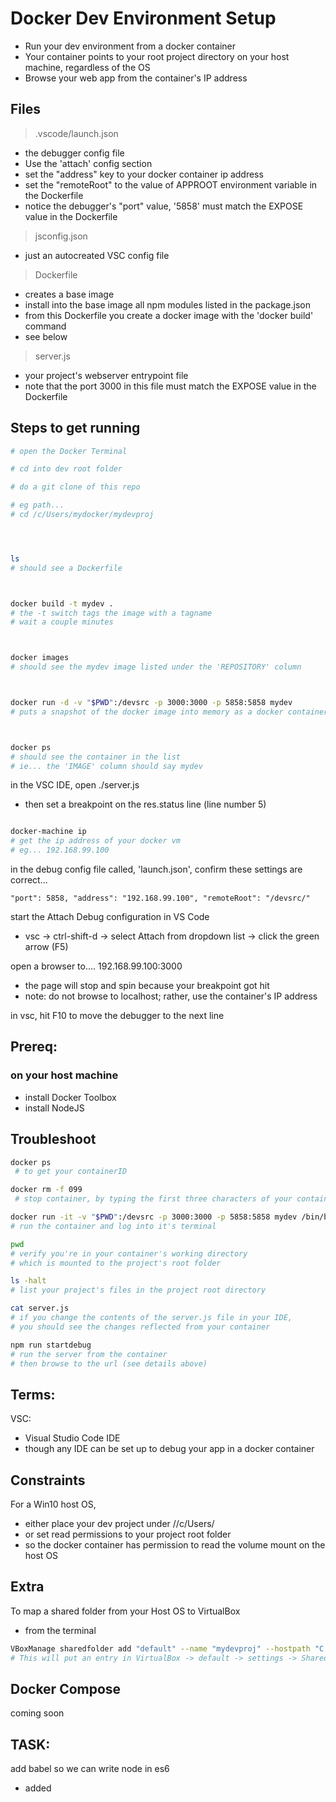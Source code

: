 # Docker Dev Environment Setup
- Run your dev environment from a docker container
- Your container points to your root project directory on your host machine, regardless of the OS
- Browse your web app from the container's IP address



## Files
> .vscode/launch.json

- the debugger config file
- Use the 'attach' config section
- set the "address" key to your docker container ip address
- set the "remoteRoot" to the value of APPROOT environment variable in the Dockerfile
- notice the debugger's "port" value, '5858' must match the EXPOSE value in the Dockerfile

> jsconfig.json

- just an autocreated VSC config file

> Dockerfile

- creates a base image
- install into the base image all npm modules listed in the package.json
- from this Dockerfile you create a docker image with the 'docker build' command
- see below

> server.js

- your project's webserver entrypoint file
- note that the port 3000 in this file must match the EXPOSE value in the Dockerfile


## Steps to get running

```bash
# open the Docker Terminal

# cd into dev root folder

# do a git clone of this repo

# eg path...
# cd /c/Users/mydocker/mydevproj




ls
# should see a Dockerfile



docker build -t mydev .
# the -t switch tags the image with a tagname
# wait a couple minutes



docker images
# should see the mydev image listed under the 'REPOSITORY' column



docker run -d -v "$PWD":/devsrc -p 3000:3000 -p 5858:5858 mydev
# puts a snapshot of the docker image into memory as a docker container



docker ps
# should see the container in the list
# ie... the 'IMAGE' column should say mydev

```




in the VSC IDE, open ./server.js
- then set a breakpoint on the res.status line (line number 5)



```bash

docker-machine ip
# get the ip address of your docker vm
# eg... 192.168.99.100

```


in the debug config file called, 'launch.json', confirm these settings are correct...

`
"port": 5858,
"address": "192.168.99.100",
"remoteRoot": "/devsrc/"
`


start the Attach Debug configuration in VS Code
- vsc -> ctrl-shift-d -> select Attach from dropdown list -> click the green arrow (F5)




open a browser to....
192.168.99.100:3000
- the page will stop and spin because your breakpoint got hit
- note: do not browse to localhost; rather, use the container's IP address

in vsc, hit F10 to move the debugger to the next line



## Prereq:

### on your host machine
- install Docker Toolbox
- install NodeJS



## Troubleshoot

```bash
docker ps
 # to get your containerID

docker rm -f 099
 # stop container, by typing the first three characters of your containerID

docker run -it -v "$PWD":/devsrc -p 3000:3000 -p 5858:5858 mydev /bin/bash
# run the container and log into it's terminal

pwd
# verify you're in your container's working directory
# which is mounted to the project's root folder

ls -halt
# list your project's files in the project root directory

cat server.js
# if you change the contents of the server.js file in your IDE, 
# you should see the changes reflected from your container 

npm run startdebug 
# run the server from the container
# then browse to the url (see details above)

```

## Terms:

VSC:
- Visual Studio Code IDE
- though any IDE can be set up to debug your app in a docker container


## Constraints
For a Win10 host OS, 
- either place your dev project under //c/Users/
- or set read permissions to your project root folder
- so the docker container has permission to read the volume mount on the host OS




## Extra
To map a shared folder from your Host OS to VirtualBox
- from the terminal

```bash
VBoxManage sharedfolder add "default" --name "mydevproj" --hostpath "C:\devApps\mydevproj"
# This will put an entry in VirtualBox -> default -> settings -> Shared Folders
```


## Docker Compose
coming soon


## TASK:
add babel so we can write node in es6
- added

